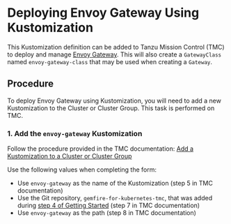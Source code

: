 # Deploying Envoy Gateway Using Kustomization
This Kustomization definition can be added to Tanzu Mission Control (TMC) to deploy and manage [Envoy Gateway](https://gateway.envoyproxy.io/). This will also create a `GatewayClass` named `envoy-gateway-class` that may be used when creating a `Gateway`.

## Procedure
To deploy Envoy Gateway using Kustomization, you will need to add a new Kustomization to the Cluster or Cluster Group. This task is performed on TMC.

### 1. Add the `envoy-gateway` Kustomization
Follow the procedure provided in the TMC documentation: [Add a Kustomization to a Cluster or Cluster Group
](https://docs.vmware.com/en/VMware-Tanzu-Mission-Control/services/tanzumc-using/GUID-99916A6D-5DAF-4A26-88C7-28662F847F2F.html)

Use the following values when completing the form:
* Use `envoy-gateway` as the name of the Kustomization (step 5 in TMC documentation)
* Use the Git repository, `gemfire-for-kubernetes-tmc`, that was added during [step 4 of Getting Started](../README.md#4-add-a-git-repository) (step 7 in TMC documentation)
* Use `envoy-gateway` as the path (step 8 in TMC documentation)
